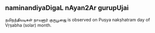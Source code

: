 ## naminandiyaDigaL nAyan2Ar gurupUjai

நமிநந்தியடிகள் நாயனார் குருபூஜை is observed on Puṣya nakṣhatram day of Vṛṣabha (solar) month.



